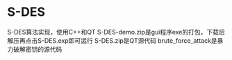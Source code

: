 # S-DES
S-DES算法实现，使用C++和QT
S-DES-demo.zip是gui程序exe的打包，下载后解压再点击S-DES.exp即可运行
S-DES.zip是QT源代码
brute_force_attack是暴力破解密钥的源代码
